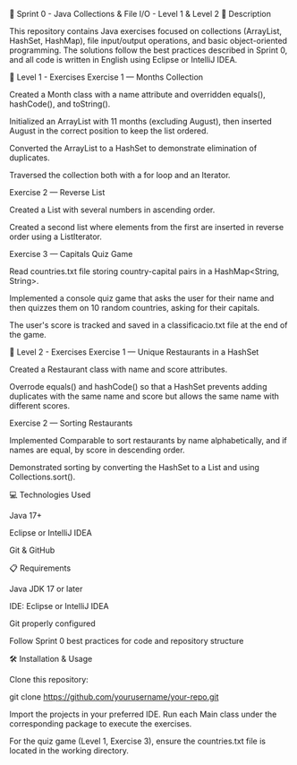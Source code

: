 📘 Sprint 0 - Java Collections & File I/O - Level 1 & Level 2
📄 Description

This repository contains Java exercises focused on collections (ArrayList, HashSet, HashMap), file input/output operations, and basic object-oriented programming. The solutions follow the best practices described in Sprint 0, and all code is written in English using Eclipse or IntelliJ IDEA.

🧩 Level 1 - Exercises
Exercise 1 — Months Collection

Created a Month class with a name attribute and overridden equals(), hashCode(), and toString().

Initialized an ArrayList with 11 months (excluding August), then inserted August in the correct position to keep the list ordered.

Converted the ArrayList to a HashSet to demonstrate elimination of duplicates.

Traversed the collection both with a for loop and an Iterator.

Exercise 2 — Reverse List

Created a List<Integer> with several numbers in ascending order.

Created a second list where elements from the first are inserted in reverse order using a ListIterator.

Exercise 3 — Capitals Quiz Game

Read countries.txt file storing country-capital pairs in a HashMap<String, String>.

Implemented a console quiz game that asks the user for their name and then quizzes them on 10 random countries, asking for their capitals.

The user's score is tracked and saved in a classificacio.txt file at the end of the game.

🧩 Level 2 - Exercises
Exercise 1 — Unique Restaurants in a HashSet

Created a Restaurant class with name and score attributes.

Overrode equals() and hashCode() so that a HashSet prevents adding duplicates with the same name and score but allows the same name with different scores.

Exercise 2 — Sorting Restaurants

Implemented Comparable<Restaurant> to sort restaurants by name alphabetically, and if names are equal, by score in descending order.

Demonstrated sorting by converting the HashSet to a List and using Collections.sort().

💻 Technologies Used

Java 17+

Eclipse or IntelliJ IDEA

Git & GitHub

📋 Requirements

Java JDK 17 or later

IDE: Eclipse or IntelliJ IDEA

Git properly configured

Follow Sprint 0 best practices for code and repository structure

🛠️ Installation & Usage

Clone this repository:

git clone https://github.com/yourusername/your-repo.git


Import the projects in your preferred IDE. Run each Main class under the corresponding package to execute the exercises.

For the quiz game (Level 1, Exercise 3), ensure the countries.txt file is located in the working directory.
